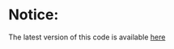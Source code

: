 # Notice:

The latest version of this code is available [here](https://github.com/corsc/Beyond-Effective-Go)
